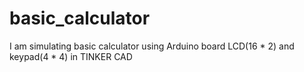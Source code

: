 # basic_calculator
I am simulating basic calculator using Arduino board LCD(16 * 2) and keypad(4 * 4) in TINKER CAD   
